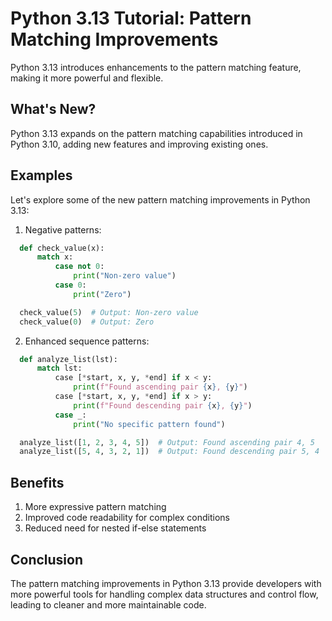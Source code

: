 # Python 3.13 Tutorial: Pattern Matching Improvements

Python 3.13 introduces enhancements to the pattern matching feature, making it more powerful and flexible.

## What's New?

Python 3.13 expands on the pattern matching capabilities introduced in Python 3.10, adding new features and improving existing ones.

## Examples

Let's explore some of the new pattern matching improvements in Python 3.13:

1. Negative patterns:

```python
  def check_value(x):
      match x:
          case not 0:
              print("Non-zero value")
          case 0:
              print("Zero")

  check_value(5)  # Output: Non-zero value
  check_value(0)  # Output: Zero
```

2. Enhanced sequence patterns:

```python
  def analyze_list(lst):
      match lst:
          case [*start, x, y, *end] if x < y:
              print(f"Found ascending pair {x}, {y}")
          case [*start, x, y, *end] if x > y:
              print(f"Found descending pair {x}, {y}")
          case _:
              print("No specific pattern found")

  analyze_list([1, 2, 3, 4, 5])  # Output: Found ascending pair 4, 5
  analyze_list([5, 4, 3, 2, 1])  # Output: Found descending pair 5, 4
```

## Benefits

1. More expressive pattern matching
2. Improved code readability for complex conditions
3. Reduced need for nested if-else statements

## Conclusion

The pattern matching improvements in Python 3.13 provide developers with more powerful tools for handling complex data structures and control flow, leading to cleaner and more maintainable code.